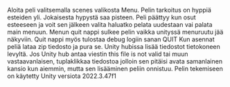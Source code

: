 Aloita peli valitsemalla scenes valikosta Menu. Pelin tarkoitus on hyppiä esteiden yli. Jokaisesta hypystä saa pisteen. Peli päättyy kun osut esteeseen ja voit sen jälkeen valita haluatko pelata uudestaan vai palata main menuun. Menun quit nappi sulkee pelin vaikka unityssä menuruutu jää näkyviin. Quit nappi myös tulostaa debug logiin sanan QUIT
Kun asennat peliä lataa zip tiedosto ja pura se. Unity hubissa lisää tiedostot tietokoneen levyltä. Jos Unity hub antaa viestin this file is not valid tai muun vastaavanlaisen, tuplaklikkaa tiedostoa jolloin sen pitäisi avata samanlainen kansio kun aiemmin, mutta sen lisääminen peliin onnistuu.
Pelin tekemiseen on käytetty Unity versiota 2022.3.47f1
